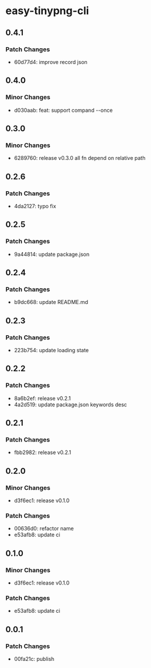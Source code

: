 # easy-tinypng-cli

## 0.4.1

### Patch Changes

- 60d77d4: improve record json

## 0.4.0

### Minor Changes

- d030aab: feat: support compand --once

## 0.3.0

### Minor Changes

- 6289760: release v0.3.0 all fn depend on relative path

## 0.2.6

### Patch Changes

- 4da2127: typo fix

## 0.2.5

### Patch Changes

- 9a44814: update package.json

## 0.2.4

### Patch Changes

- b9dc668: update README.md

## 0.2.3

### Patch Changes

- 223b754: update loading state

## 0.2.2

### Patch Changes

- 8a6b2ef: release v0.2.1
- 4a2d519: update package.json keywords desc

## 0.2.1

### Patch Changes

- fbb2982: release v0.2.1

## 0.2.0

### Minor Changes

- d3f6ec1: release v0.1.0

### Patch Changes

- 00636d0: refactor name
- e53afb8: update ci

## 0.1.0

### Minor Changes

- d3f6ec1: release v0.1.0

### Patch Changes

- e53afb8: update ci

## 0.0.1

### Patch Changes

- 00fa21c: publish
